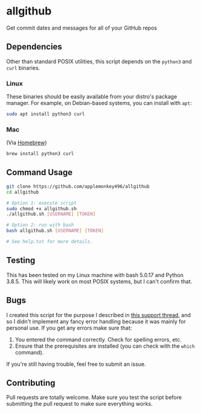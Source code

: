 # allgithub
Get commit dates and messages for all of your GitHub repos

## Dependencies
Other than standard POSIX utilities, this script depends on the `python3` and `curl` binaries. 

### Linux
These binaries should be easily available from your distro's package manager. 
For example, on Debian-based systems, you can install with `apt`:
```sh
sudo apt install python3 curl
```

### Mac
(Via [Homebrew](https://github.com/Homebrew/brew))
```sh
brew install python3 curl
```

## Command Usage
```sh
git clone https://github.com/applemonkey496/allgithub
cd allgithub

# Option 1: execute script
sudo chmod +x allgithub.sh
./allgithub.sh [USERNAME] [TOKEN]

# Option 2: run with bash
bash allgithub.sh [USERNAME] [TOKEN]

# See help.txt for more details.
```

## Testing
This has been tested on my Linux machine with bash 5.0.17 and Python 3.8.5. 
This will likely work on most POSIX systems, but I can't confirm that.

## Bugs
I created this script for the purpose I described in [this support thread](https://github.community/t/request-for-commit-history/170882/4), and so I didn't implement any fancy error handling because it was mainly for personal use. If you get any errors make sure that:
 1. You entered the command correctly. Check for spelling errors, etc.
 2. Ensure that the prerequisites are installed (you can check with the `which` command). 

If you're still having trouble, feel free to submit an issue.

## Contributing
Pull requests are totally welcome. Make sure you test the script before submitting the pull request to make sure everything works.
